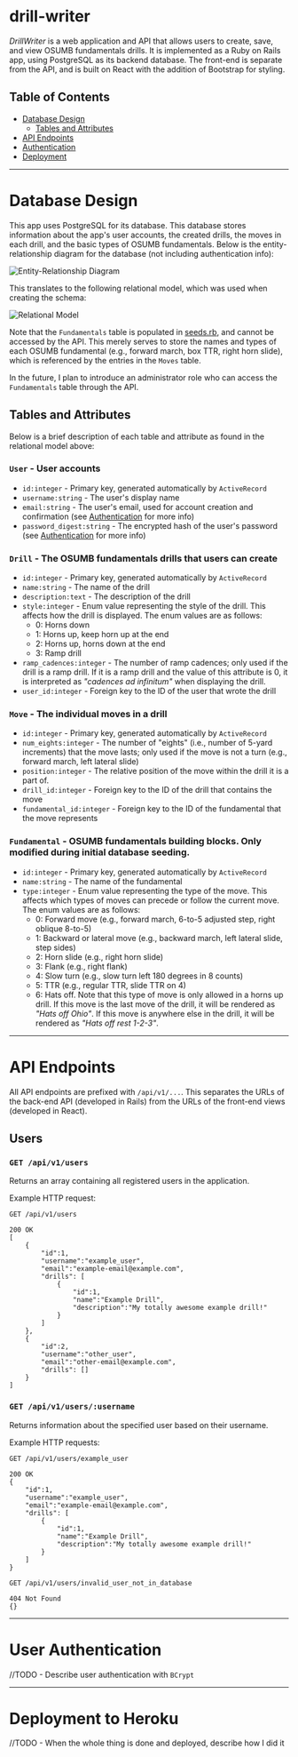 # drill-writer

*DrillWriter* is a web application and API that allows users to create, save, and view OSUMB fundamentals drills. It is implemented as a Ruby on Rails app, using PostgreSQL as its backend database. The front-end is separate from the API, and is built on React with the addition of Bootstrap for styling.


## Table of Contents

* [Database Design](#database-design)
    * [Tables and Attributes](#tables-and-attributes)
* [API Endpoints](#api-endpoints)
* [Authentication](#user-authentication)
* [Deployment](#deployment-to-heroku)

----

# Database Design

This app uses PostgreSQL for its database. This database stores information about the app's user accounts, the created drills, the moves in each drill, and the basic types of OSUMB fundamentals. Below is the entity-relationship diagram for the database (not including authentication info):

![Entity-Relationship Diagram](/diagrams/entity_relationship_diagram.jpg)

This translates to the following relational model, which was used when creating the schema:

![Relational Model](/diagrams/relational_model.jpg)

Note that the `Fundamentals` table is populated in [seeds.rb](/db/seeds.rb), and cannot be accessed by the API. This merely serves to store the names and types of each OSUMB fundamental (e.g., forward march, box TTR, right horn slide), which is referenced by the entries in the `Moves` table.

In the future, I plan to introduce an administrator role who can access the `Fundamentals` table through the API.

## Tables and Attributes

Below is a brief description of each table and attribute as found in the relational model above:

### `User` - User accounts
* `id:integer` -  Primary key, generated automatically by `ActiveRecord`
* `username:string` - The user's display name
* `email:string` - The user's email, used for account creation and confirmation (see [Authentication](#user-authentication) for more info)
* `password_digest:string` - The encrypted hash of the user's password (see [Authentication](#user-authentication) for more info)

### `Drill` - The OSUMB fundamentals drills that users can create
* `id:integer` - Primary key, generated automatically by `ActiveRecord`
* `name:string` - The name of the drill
* `description:text` - The description of the drill
* `style:integer` - Enum value representing the style of the drill. This affects how the drill is displayed. The enum values are as follows:
    * 0: Horns down
    * 1: Horns up, keep horn up at the end
    * 2: Horns up, horns down at the end
    * 3: Ramp drill
* `ramp_cadences:integer` - The number of ramp cadences; only used if the drill is a ramp drill. If it is a ramp drill and the value of this attribute is 0, it is interpreted as *"cadences ad infinitum"* when displaying the drill.
* `user_id:integer` - Foreign key to the ID of the user that wrote the drill

### `Move` - The individual moves in a drill
* `id:integer` - Primary key, generated automatically by `ActiveRecord`
* `num_eights:integer` - The number of "eights" (i.e., number of 5-yard increments) that the move lasts; only used if the move is not a turn (e.g., forward march, left lateral slide)
* `position:integer` - The relative position of the move within the drill it is a part of.
* `drill_id:integer` - Foreign key to the ID of the drill that contains the move
* `fundamental_id:integer` - Foreign key to the ID of the fundamental that the move represents

### `Fundamental` - OSUMB fundamentals building blocks. Only modified during initial database seeding.
* `id:integer` - Primary key, generated automatically by `ActiveRecord`
* `name:string` - The name of the fundamental
* `type:integer` - Enum value representing the type of the move. This affects which types of moves can precede or follow the current move. The enum values are as follows:
    * 0: Forward move (e.g., forward march, 6-to-5 adjusted step, right oblique 8-to-5)
    * 1: Backward or lateral move (e.g., backward march, left lateral slide, step sides)
    * 2: Horn slide (e.g., right horn slide)
    * 3: Flank (e.g., right flank)
    * 4: Slow turn (e.g., slow turn left 180 degrees in 8 counts)
    * 5: TTR (e.g., regular TTR, slide TTR on 4)
    * 6: Hats off. Note that this type of move is only allowed in a horns up drill. If this move is the last move of the drill, it will be rendered as *"Hats off Ohio"*. If this move is anywhere else in the drill, it will be rendered as *"Hats off rest 1-2-3"*.

---

# API Endpoints

All API endpoints are prefixed with `/api/v1/...`. This separates the URLs of the back-end API (developed in Rails) from the URLs of the front-end views (developed in React).

## Users

### `GET /api/v1/users`

Returns an array containing all registered users in the application.

Example HTTP request:
```
GET /api/v1/users

200 OK
[
    {
        "id":1,
        "username":"example_user",
        "email":"example-email@example.com",
        "drills": [
            {
                "id":1,
                "name":"Example Drill",
                "description":"My totally awesome example drill!"
            }
        ]
    },
    {
        "id":2,
        "username":"other_user",
        "email":"other-email@example.com",
        "drills": []
    }
]
```

### `GET /api/v1/users/:username`

Returns information about the specified user based on their username.

Example HTTP requests:
```
GET /api/v1/users/example_user

200 OK
{
    "id":1,
    "username":"example_user",
    "email":"example-email@example.com",
    "drills": [
        {
            "id":1,
            "name":"Example Drill",
            "description":"My totally awesome example drill!"
        }
    ]
}
```

```
GET /api/v1/users/invalid_user_not_in_database

404 Not Found
{}
```

---

# User Authentication

//TODO - Describe user authentication with `BCrypt`

---

# Deployment to Heroku

//TODO - When the whole thing is done and deployed, describe how I did it